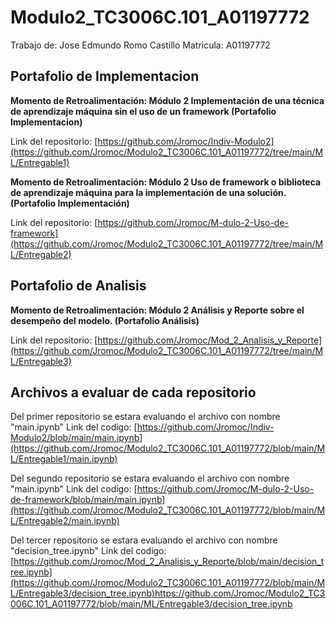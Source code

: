 # Modulo2_TC3006C.101_A01197772
Trabajo de: Jose Edmundo Romo Castillo Matricula: A01197772

## Portafolio de Implementacion
**Momento de Retroalimentación: Módulo 2 Implementación de una técnica de aprendizaje máquina sin el uso de un framework (Portafolio Implementacion)**

Link del repositorio: [https://github.com/Jromoc/Indiv-Modulo2](https://github.com/Jromoc/Modulo2_TC3006C.101_A01197772/tree/main/ML/Entregable1)

**Momento de Retroalimentación: Módulo 2 Uso de framework o biblioteca de aprendizaje máquina para la implementación de una solución. (Portafolio Implementación)**

Link del repositorio: [https://github.com/Jromoc/M-dulo-2-Uso-de-framework](https://github.com/Jromoc/Modulo2_TC3006C.101_A01197772/tree/main/ML/Entregable2)

## Portafolio de Analisis
**Momento de Retroalimentación: Módulo 2 Análisis y Reporte sobre el desempeño del modelo. (Portafolio Análisis)**

Link del repositorio: [https://github.com/Jromoc/Mod_2_Analisis_y_Reporte](https://github.com/Jromoc/Modulo2_TC3006C.101_A01197772/tree/main/ML/Entregable3)



## Archivos a evaluar de cada repositorio

Del primer repositorio se estara evaluando el archivo con nombre "main.ipynb" Link del codigo: [https://github.com/Jromoc/Indiv-Modulo2/blob/main/main.ipynb](https://github.com/Jromoc/Modulo2_TC3006C.101_A01197772/blob/main/ML/Entregable1/main.ipynb)

Del segundo repositorio se estara evaluando el archivo con nombre "main.ipynb" Link del codigo: [https://github.com/Jromoc/M-dulo-2-Uso-de-framework/blob/main/main.ipynb](https://github.com/Jromoc/Modulo2_TC3006C.101_A01197772/blob/main/ML/Entregable2/main.ipynb)

Del tercer repositorio se estara evaluando el archivo con nombre "decision_tree.ipynb" Link del codigo: [https://github.com/Jromoc/Mod_2_Analisis_y_Reporte/blob/main/decision_tree.ipynb](https://github.com/Jromoc/Modulo2_TC3006C.101_A01197772/blob/main/ML/Entregable3/decision_tree.ipynb)https://github.com/Jromoc/Modulo2_TC3006C.101_A01197772/blob/main/ML/Entregable3/decision_tree.ipynb
